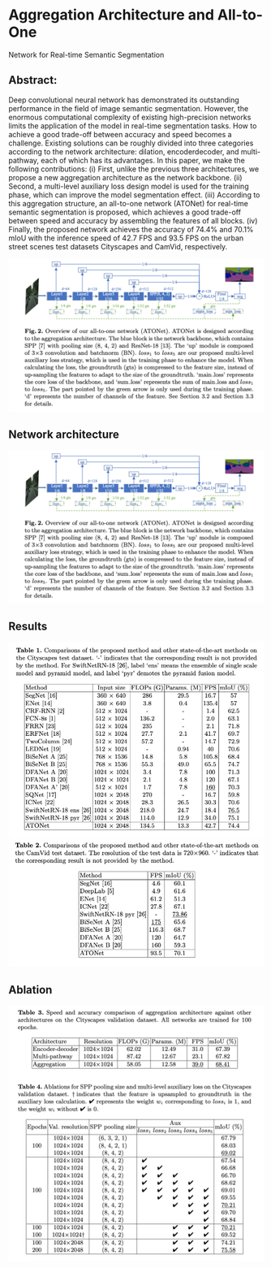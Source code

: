 # Aggregation Architecture and All-to-One
Network for Real-time Semantic Segmentation
## Abstract:
Deep convolutional neural network has demonstrated its outstanding performance in the field of image semantic segmentation. However, the enormous computational complexity of existing high-precision
networks limits the application of the model in real-time segmentation
tasks. How to achieve a good trade-off between accuracy and speed
becomes a challenge. Existing solutions can be roughly divided into
three categories according to the network architecture: dilation, encoderdecoder, and multi-pathway, each of which has its advantages. In this
paper, we make the following contributions: (i) First, unlike the previous three architectures, we propose a new aggregation architecture as the
network backbone. (ii) Second, a multi-level auxiliary loss design model is
used for the training phase, which can improve the model segmentation
effect. (iii) According to this aggregation structure, an all-to-one network (ATONet) for real-time semantic segmentation is proposed, which
achieves a good trade-off between speed and accuracy by assembling the
features of all blocks. (iv) Finally, the proposed network achieves the
accuracy of 74.4% and 70.1% mIoU with the inference speed of 42.7 FPS
and 93.5 FPS on the urban street scenes test datasets Cityscapes and
CamVid, respectively.

![](https://github.com/KTMomo/ATONet/blob/master/img/ATONet.png)

## Network architecture
![](./img/ATONet.png)

## Results
![](./img/result_cityscapes.png)
![](./img/result_camvid.png)

## Ablation
![](./img/ablation.png)
